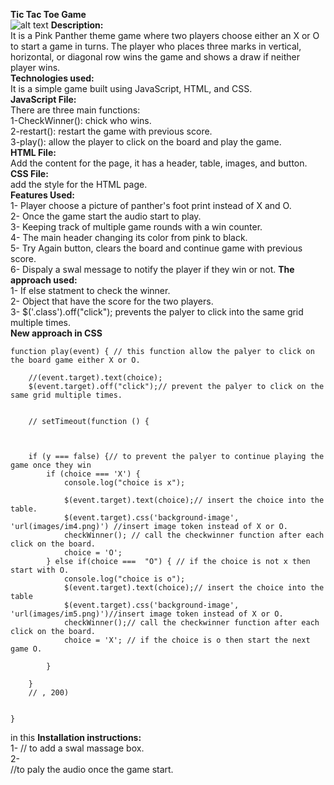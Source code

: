 **Tic Tac Toe Game**</br>
![alt text](images/a12.png.png)
**Description:**</br>
It is a Pink Panther theme game where two players choose either an X or O to start a game in turns. The player who places three marks in vertical, horizontal, or diagonal row wins the game and shows a draw if neither player wins.</br>
**Technologies used:**</br>
It is a simple game built using JavaScript, HTML, and CSS.</br>
**JavaScript File:**</br>
There are three main functions:</br>
1-CheckWinner(): chick who wins.</br>
2-restart(): restart the game with previous score.</br>
3-play(): allow the player to click on the board and play the game.</br>
**HTML File:**</br>
Add the content for the page, it has a header, table, images, and button.</br>
**CSS File:**</br>
add the style for the HTML page.</br>
**Features Used:**</br>
1- Player choose a picture of panther's foot print instead of X and O.</br>
2- Once the game start the audio start to play.</br>
3- Keeping track of multiple game rounds with a win counter.</br>
4- The main header changing its color from pink to black.</br>
5- Try Again button, clears the board and continue game with previous score. </br>
6- Dispaly a swal message to notify the player if they win or not. 
**The approach used:**</br>
1- If else statment to check the winner.</br>
2- Object that have the score for the two players.</br>
3- $('.class').off("click"); prevents the palyer to click into the same grid multiple times.</br>
**New approach in CSS**</br>
```
function play(event) { // this function allow the palyer to click on the board game either X or O.

    //(event.target).text(choice);
    $(event.target).off("click");// prevent the palyer to click on the same grid multiple times.


    // setTimeout(function () {



    if (y === false) {// to prevent the palyer to continue playing the game once they win
        if (choice === 'X') {
            console.log("choice is x");
            
            $(event.target).text(choice);// insert the choice into the table.
            $(event.target).css('background-image', 'url(images/im4.png)') //insert image token instead of X or O.
            checkWinner(); // call the checkwinner function after each click on the board.
            choice = 'O';
        } else if(choice ===  "O") { // if the choice is not x then start with O.
            console.log("choice is o");
            $(event.target).text(choice);// insert the choice into the table
            $(event.target).css('background-image', 'url(images/im5.png)')//insert image token instead of X or O.
            checkWinner();// call the checkwinner function after each click on the board.
            choice = 'X'; // if the choice is o then start the next game O.

        }

    }
    // , 200)


}
```
in this
**Installation instructions:**</br>
1- <script src="https://unpkg.com/sweetalert/dist/sweetalert.min.js"></script>// to add a swal massage box.</br>
2-  <iframe src="audio/The-Pink-Panther-Theme-Song.mp3" allow="autoplay" id="audio" style="display:none"></iframe></br>
    <audio id="player" autoplay loop></br>
        <source src="audio/The-Pink-Panther-Theme-Song.mp3" type="audio/mp3"></br>
    </audio> //to paly the audio once the game start.</br>

